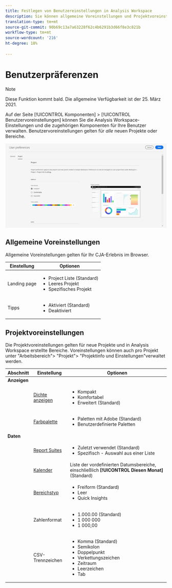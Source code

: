 ```yaml
---
title: Festlegen von Benutzereinstellungen in Analysis Workspace
description: Sie können allgemeine Voreinstellungen und Projektvoreinstellungen für Benutzer festlegen.
translation-type: tm+mt
source-git-commit: 90b69c13a7a63228f62c4b6291b3d66f8e3c821b
workflow-type: tm+mt
source-wordcount: '216'
ht-degree: 18%

---
```



# Benutzerpräferenzen

>[!NOTE]
>
>Diese Funktion kommt bald. Die allgemeine Verfügbarkeit ist der 25. März 2021.

Auf der Seite [!UICONTROL Komponenten] > [!UICONTROL Benutzervoreinstellungen] können Sie die Analysis Workspace-Einstellungen und die zugehörigen Komponenten für Ihre Benutzer verwalten. Benutzervoreinstellungen gelten für *alle* neuen Projekte oder Bereiche.

![Benutzerpräferenzen](assets/user-preferences.png)

## Allgemeine Voreinstellungen

Allgemeine Voreinstellungen gelten für Ihr CJA-Erlebnis im Browser.

| Einstellung | Optionen |
| --- | --- |
| Landing page | <ul><li>Project Liste (Standard)</li><li>Leeres Projekt</li><li>Spezifisches Projekt</li></ul> |
| Tipps | <ul><li>Aktiviert (Standard)</li><li>Deaktiviert</li></ul> |

## Projektvoreinstellungen

Die Projektvoreinstellungen gelten für neue Projekte und in Analysis Workspace erstellte Bereiche. Voreinstellungen können auch pro Projekt unter &quot;Arbeitsbereich&quot;> &quot;Projekt&quot;> &quot;Projektinfo und Einstellungen&quot;verwaltet werden.

| Abschnitt | Einstellung | Optionen |
| --- | --- | --- |
| **Anzeigen** |  |  |
|  | [Dichte anzeigen](https://experienceleague.adobe.com/docs/analytics-platform//using/cja-workspace/build-workspace-project/view-density.html) | <ul><li>Kompakt</li><li>Komfortabel</li><li>Erweitert (Standard)</li></ul> |
|  | [Farbpalette](https://experienceleague.adobe.com/docs/analytics-platform//using/cja-workspace/build-workspace-project/color-palettes.html) | <ul><li>Paletten mit Adobe (Standard)</li><li>Benutzerdefinierte Paletten</li></ul> |
| **Daten** |  |  |
|  | [Report Suites](https://experienceleague.adobe.com/docs/analytics-platform/using/cja-workspace/panels/panels.html?#report-suite) | <ul><li>Zuletzt verwendet (Standard)</li><li>Spezifisch - Auswahl aus einer Liste</li></ul> |
|  | [Kalender](https://experienceleague.adobe.com/docs/analytics-platform/using/cja-workspace/panels/panels.html?#calendar) | Liste der vordefinierten Datumsbereiche, einschließlich **[!UICONTROL Diesen Monat]** (Standard) |
|  | [Bereichstyp](https://experienceleague.adobe.com/docs/analytics-platform/using/cja-workspace/panels/panels.html) | <ul><li>Freiform (Standard)</li><li>Leer</li><li>Quick Insights</li></ul> |
|  | Zahlenformat | <ul><li>1.000.00 (Standard)</li><li>1 000 000</li><li>1 000,00</li></ul> |
|  | CSV-Trennzeichen | <ul><li>Komma (Standard)</li><li>Semikolon</li><li>Doppelpunkt</li><li>Verkettungszeichen</li><li>Zeitraum</li><li>Leerzeichen</li><li>Tab</li></ul> |